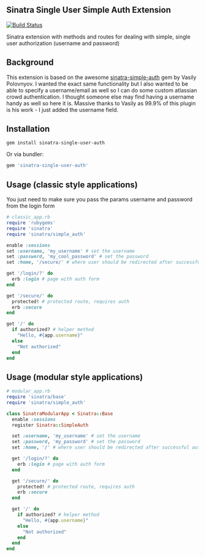## Sinatra Single User Simple Auth Extension

[![Build Status](https://api.travis-ci.org/kingsleyh/sinatra-single-user-auth.png)](https://travis-ci.org/kingsleyh/sinatra-single-user-auth)

Sinatra extension with methods and routes for dealing with simple, single user authorization (username and password)

## Background

This extension is based on the awesome [sinatra-simple-auth](https://github.com/vast/sinatra-simple-auth) gem by Vasily Polovnyov. I wanted
the exact same functionality but I also wanted to be able to specify a username/email as well so I can do some custom atlassian crowd authentication.
I thought someone else may find having a username handy as well so here it is. Massive thanks to Vasily as 99.9% of this plugin is his work - I
just added the username field.

## Installation

```console
gem install sinatra-single-user-auth
```

Or via bundler:

```ruby
gem 'sinatra-single-user-auth'
```

## Usage (classic style applications)

You just need to make sure you pass the params username and password from the login form

```ruby
# classic_app.rb
require 'rubygems'
require 'sinatra'
require 'sinatra/simple_auth'

enable :sessions
set :username, 'my_username' # set the username
set :password, 'my_cool_password' # set the password
set :home, '/secure/' # where user should be redirected after successful authentication

get '/login/?' do
  erb :login # page with auth form
end

get '/secure/' do
  protected! # protected route, requires auth
  erb :secure
end

get '/' do
  if authorized? # helper method
    "Hello, #{app.username}"
  else
    "Not authorized"
  end
end
```

## Usage (modular style applications)

```ruby
# modular_app.rb
require 'sinatra/base'
require 'sinatra/simple_auth'

class SinatraModularApp < Sinatra::Base
  enable :sessions
  register Sinatra::SimpleAuth

  set :username, 'my_username' # set the username
  set :password, 'my_password' # set the password
  set :home, '/' # where user should be redirected after successful authentication

  get '/login/?' do
    erb :login # page with auth form
  end

  get '/secure/' do
    protected! # protected route, requires auth
    erb :secure
  end

  get '/' do
    if authorized? # helper method
      "Hello, #{app.username}"
    else
      "Not authorized"
    end
  end
end
```
